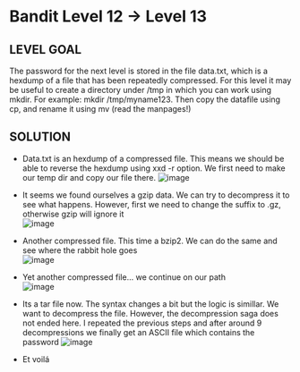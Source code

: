 # Bandit Level 12 → Level 13
 
## LEVEL GOAL
The password for the next level is stored in the file data.txt, which is a hexdump of a file that has been repeatedly compressed. For this level it may be useful to create a directory under /tmp in which you can work using mkdir. For example: mkdir /tmp/myname123. Then copy the datafile using cp, and rename it using mv (read the manpages!)

## SOLUTION

- Data.txt is an hexdump of a compressed file. This means we should be able to reverse the hexdump using xxd -r option. We first need to make our temp dir and copy our file there.
 ![image](https://user-images.githubusercontent.com/44790709/202819752-0a34afe7-f434-4105-b6ed-0a73d259088d.png)

- It seems we found ourselves a gzip data. We can try to decompress it to see what happens. However, first we need to change the suffix to .gz, otherwise gzip will ignore it                 
![image](https://user-images.githubusercontent.com/44790709/202819947-38d36f1e-ca44-4c73-9121-8172c6c0ecc3.png)

- Another compressed file. This time a bzip2. We can do the same and see where the rabbit hole goes                            
 ![image](https://user-images.githubusercontent.com/44790709/202820183-f0382ecb-46b0-4127-b092-0c4e568b63cb.png)

- Yet another compressed file... we continue on our path                                                                                     
 ![image](https://user-images.githubusercontent.com/44790709/202820260-478d77b4-209a-4bc9-8ac8-997856c36b73.png)

- Its a tar file now. The syntax changes a bit but the logic is simillar. We want to decompress the file. However, the decompression saga does not ended here. I repeated the previous steps and after around 9 decompressions we finally get an ASCII file which contains the password
 ![image](https://user-images.githubusercontent.com/44790709/202821769-33c5dca2-e856-4bdd-8332-9122f62fc57c.png)

- Et voilá
